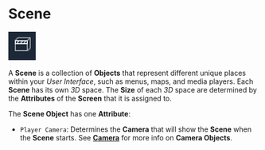 # Scene

![](../../.gitbook/assets/scene20232.png)

A **Scene** is a collection of **Objects** that represent different unique places within your *User Interface*, such as menus, maps, and media players. Each **Scene** has its own _3D_ space. The **Size** of each _3D_ space are determined by the **Attributes** of the **Screen** that it is assigned to.

The **Scene Object** has one **Attribute**:

* `Player Camera`: Determines the **Camera** that will show the **Scene** when the **Scene** starts. See [**Camera**](../scene-objects/camera.md) for more info on **Camera Objects**.

<!-- There are a few **Nodes**, such as the [**KeyPress** **Node**](../../toolbox/events/keyboard/on-key-press.md), which require a **Scene Object** to be assigned as an **Attribute**. This can be done by dragging and dropping a **Scene** from the **Project Outliner** into the **Scene Attribute** of that **Node**. -->

